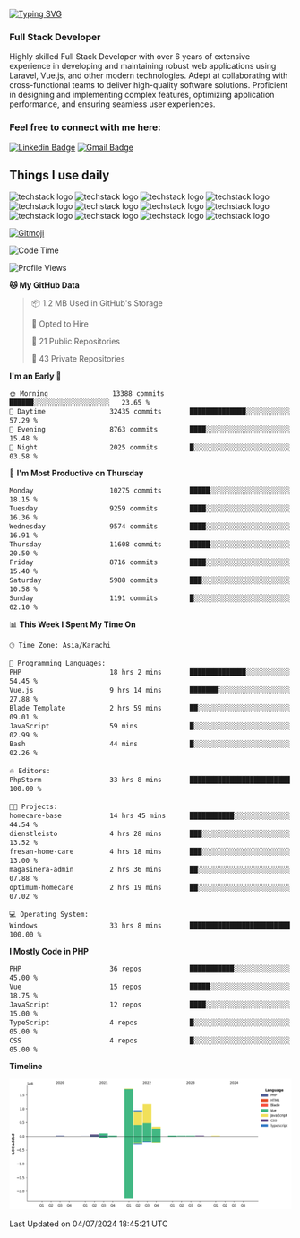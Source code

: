 [![Typing SVG](https://readme-typing-svg.demolab.com?font=Permanent+Marker&size=31&pause=1000&color=00A11F&center=true&random=false&width=435&lines=Hi+%F0%9F%91%8B%2C+I'm+Waheed+Sindhani)](https://git.io/typing-svg)
### Full Stack Developer
Highly skilled Full Stack Developer with over 6 years of extensive experience in developing and maintaining robust web applications using Laravel, Vue.js, and other modern technologies. Adept at collaborating with cross-functional teams to deliver high-quality software solutions. Proficient in designing and implementing complex features, optimizing application performance, and ensuring seamless user experiences. 

### Feel free to connect with me here:

[![Linkedin Badge](https://img.shields.io/badge/-waheedsindhani-blue?style=flat-square&logo=Linkedin&logoColor=white&link=https://www.linkedin.com/in/waheed-sindhani/)](https://www.linkedin.com/in/waheed-sindhani/)
[![Gmail Badge](https://img.shields.io/badge/-waheed.eliccs@gmail.com-c14438?style=flat-square&logo=Gmail&logoColor=white&link=mailto:waheed.eliccs@gmail.com)](mailto:waheed.eliccs@gmail.com)

## Things I use daily
![techstack logo](https://readme-components.vercel.app/api?component=logo&logo=react&text=false&animation=spin&fill=000000&svgfill=2d79c7)
![techstack logo](https://readme-components.vercel.app/api?component=logo&logo=vue.js&text=false&fill=000000&svgfill=4FC08D)
![techstack logo](https://readme-components.vercel.app/api?component=logo&logo=laravel&text=false&fill=000000&svgfill=FF2D20)
![techstack logo](https://readme-components.vercel.app/api?component=logo&logo=javascript&text=false&fill=000000&svgfill=F7DF1E)
![techstack logo](https://readme-components.vercel.app/api?component=logo&logo=mysql&text=false&fill=000000&svgfill=4479A1)
![techstack logo](https://readme-components.vercel.app/api?component=logo&logo=quasar&text=false&svgfill=050A14&fill=ffffaa&animation=spin)
![techstack logo](https://readme-components.vercel.app/api?component=logo&logo=typescript&text=false&fill=000000&svgfill=3178C6)
![techstack logo](https://readme-components.vercel.app/api?component=logo&logo=node.js&text=false&fill=000000&svgfill=5FA04E)
![techstack logo](https://readme-components.vercel.app/api?component=logo&logo=tailwindcss&text=false&fill=000000&svgfill=06B6D4)
![techstack logo](https://readme-components.vercel.app/api?component=logo&logo=docker&text=false&fill=000000&svgfill=2496ED)
![techstack logo](https://readme-components.vercel.app/api?component=logo&logo=linux&text=false&fill=000000&svgfill=FCC624)
![techstack logo](https://readme-components.vercel.app/api?component=logo&logo=amazonaws&text=false&fill=000000&svgfill=232F3E)



<!--
**Sindhani/sindhani** is a ✨ _special_ ✨ repository because its `README.md` (this file) appears on your GitHub profile.

Here are some ideas to get you started:

- 🔭 I’m currently working on ...
- 🌱 I’m currently learning ...
- 👯 I’m looking to collaborate on ...
- 🤔 I’m looking for help with ...
- 💬 Ask me about ...
- 📫 How to reach me: ...
- 😄 Pronouns: ...
- ⚡ Fun fact: ...
-->
<a href="https://gitmoji.dev">
  <img
    src="https://img.shields.io/badge/gitmoji-%20😜%20😍-FFDD67.svg?style=flat-square"
    alt="Gitmoji"
  />
</a>

<!--START_SECTION:waka-->
![Code Time](http://img.shields.io/badge/Code%20Time-148%20hrs%2033%20mins-blue)

![Profile Views](http://img.shields.io/badge/Profile%20Views-0-blue)

**🐱 My GitHub Data** 

> 📦 1.2 MB Used in GitHub's Storage 
 > 
> 💼 Opted to Hire
 > 
> 📜 21 Public Repositories 
 > 
> 🔑 43 Private Repositories 
 > 
**I'm an Early 🐤** 

```text
🌞 Morning                13388 commits       ██████░░░░░░░░░░░░░░░░░░░   23.65 % 
🌆 Daytime                32435 commits       ██████████████░░░░░░░░░░░   57.29 % 
🌃 Evening                8763 commits        ████░░░░░░░░░░░░░░░░░░░░░   15.48 % 
🌙 Night                  2025 commits        █░░░░░░░░░░░░░░░░░░░░░░░░   03.58 % 
```
📅 **I'm Most Productive on Thursday** 

```text
Monday                   10275 commits       █████░░░░░░░░░░░░░░░░░░░░   18.15 % 
Tuesday                  9259 commits        ████░░░░░░░░░░░░░░░░░░░░░   16.36 % 
Wednesday                9574 commits        ████░░░░░░░░░░░░░░░░░░░░░   16.91 % 
Thursday                 11608 commits       █████░░░░░░░░░░░░░░░░░░░░   20.50 % 
Friday                   8716 commits        ████░░░░░░░░░░░░░░░░░░░░░   15.40 % 
Saturday                 5988 commits        ███░░░░░░░░░░░░░░░░░░░░░░   10.58 % 
Sunday                   1191 commits        █░░░░░░░░░░░░░░░░░░░░░░░░   02.10 % 
```


📊 **This Week I Spent My Time On** 

```text
🕑︎ Time Zone: Asia/Karachi

💬 Programming Languages: 
PHP                      18 hrs 2 mins       ██████████████░░░░░░░░░░░   54.45 % 
Vue.js                   9 hrs 14 mins       ███████░░░░░░░░░░░░░░░░░░   27.88 % 
Blade Template           2 hrs 59 mins       ██░░░░░░░░░░░░░░░░░░░░░░░   09.01 % 
JavaScript               59 mins             █░░░░░░░░░░░░░░░░░░░░░░░░   02.99 % 
Bash                     44 mins             █░░░░░░░░░░░░░░░░░░░░░░░░   02.26 % 

🔥 Editors: 
PhpStorm                 33 hrs 8 mins       █████████████████████████   100.00 % 

🐱‍💻 Projects: 
homecare-base            14 hrs 45 mins      ███████████░░░░░░░░░░░░░░   44.54 % 
dienstleisto             4 hrs 28 mins       ███░░░░░░░░░░░░░░░░░░░░░░   13.52 % 
fresan-home-care         4 hrs 18 mins       ███░░░░░░░░░░░░░░░░░░░░░░   13.00 % 
magasinera-admin         2 hrs 36 mins       ██░░░░░░░░░░░░░░░░░░░░░░░   07.88 % 
optimum-homecare         2 hrs 19 mins       ██░░░░░░░░░░░░░░░░░░░░░░░   07.02 % 

💻 Operating System: 
Windows                  33 hrs 8 mins       █████████████████████████   100.00 % 
```

**I Mostly Code in PHP** 

```text
PHP                      36 repos            ███████████░░░░░░░░░░░░░░   45.00 % 
Vue                      15 repos            █████░░░░░░░░░░░░░░░░░░░░   18.75 % 
JavaScript               12 repos            ████░░░░░░░░░░░░░░░░░░░░░   15.00 % 
TypeScript               4 repos             █░░░░░░░░░░░░░░░░░░░░░░░░   05.00 % 
CSS                      4 repos             █░░░░░░░░░░░░░░░░░░░░░░░░   05.00 % 
```



**Timeline**

![Lines of Code chart](https://raw.githubusercontent.com/Sindhani/Sindhani/main/assets/bar_graph.png)


 Last Updated on 04/07/2024 18:45:21 UTC
<!--END_SECTION:waka-->
